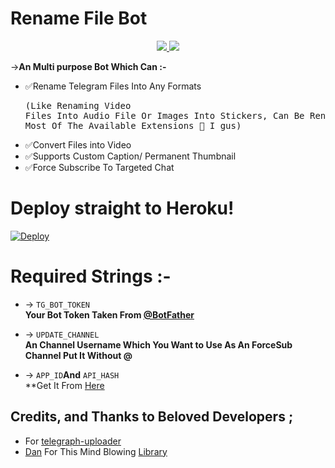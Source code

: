 # Rename File Bot

<p align="center">
  <a href="https://github.com/shukurenaibotcreate/RenameFileBot/stargazers">
    <img src="https://img.shields.io/github/stars/shukurenaibotcreate/RenameFileBot?style=social">

  </a>
  
  <a href="https://github.com/No-OnE-Kn0wS-Me/FileRenameBot/fork">
    <img src="https://img.shields.io/github/forks/shukurenaibotcreate/RenameFileBot?label=Fork&style=social">

  </a>  
</p>

->**An Multi purpose Bot Which Can :-**
* ✅Rename Telegram Files Into Any Formats <pre>(Like Renaming Video Files Into Audio File Or Images Into Stickers, Can Be Rename Any File To Most Of The Available Extensions 🤔 I gus) </pre>
* ✅Convert Files into Video
* ✅Supports Custom Caption/ Permanent Thumbnail
* ✅Force Subscribe To Targeted Chat


# Deploy straight to Heroku!

[![Deploy](https://www.herokucdn.com/deploy/button.svg)](https://heroku.com/deploy?template=https://github.com/shukurenaibotcreate/RenameFileBot)

# Required Strings :-

* -> `TG_BOT_TOKEN`<br> **Your Bot Token Taken From [@BotFather](https://t.me/botfather)**

* -> `UPDATE_CHANNEL`<br> **An Channel Username Which You Want to Use As An ForceSub Channel Put It Without @**

* -> `APP_ID`__And__ `API_HASH`<br>**Get It From [Here](http://www.my.telegram.org) 

## Credits, and Thanks to Beloved Developers ;

* [](https://telegram.dog/shukurenai007) For [telegraph-uploader](https://github.com/shukurenaibotcreate/telegraph-uploader)
* [Dan](https://github.com/delivrance) For This Mind Blowing [Library](https://github.com/pyrogram/pyrogram)

